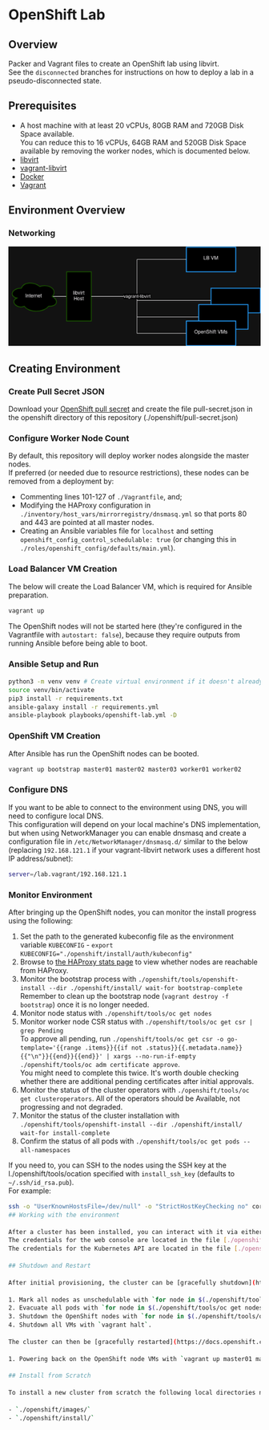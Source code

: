 # OpenShift Lab

## Overview

Packer and Vagrant files to create an OpenShift lab using libvirt.  
See the `disconnected` branches for instructions on how to deploy a lab in a pseudo-disconnected state.

## Prerequisites

- A host machine with at least 20 vCPUs, 80GB RAM and 720GB Disk Space available.  
  You can reduce this to 16 vCPUs, 64GB RAM and 520GB Disk Space available by removing the worker nodes, which is documented below.
- [libvirt](https://wiki.archlinux.org/title/libvirt)
- [vagrant-libvirt](https://vagrant-libvirt.github.io/vagrant-libvirt/)
- [Docker](https://docs.docker.com/engine/install/)
- [Vagrant](https://developer.hashicorp.com/vagrant/docs/installation)

## Environment Overview

### Networking

![libvirt networking](./doc/libvirt%20networking.png "libvirt networking")

## Creating Environment

### Create Pull Secret JSON

Download your [OpenShift pull secret](https://console.redhat.com/openshift/install/pull-secret) and create the file pull-secret.json in the openshift directory of this repository (./openshift/pull-secret.json)

### Configure Worker Node Count

By default, this repository will deploy worker nodes alongside the master nodes.  
If preferred (or needed due to resource restrictions), these nodes can be removed from a deployment by:

- Commenting lines 101-127 of `./Vagrantfile`, and;
- Modifying the HAProxy configuration in `./inventory/host_vars/mirrorregistry/dnsmasq.yml` so that ports 80 and 443 are pointed at all master nodes.
- Creating an Ansible variables file for `localhost` and setting `openshift_config_control_schedulable: true` (or changing this in `./roles/openshift_config/defaults/main.yml`).

### Load Balancer VM Creation

The below will create the Load Balancer VM, which is required for Ansible preparation.

```bash
vagrant up
```

The OpenShift nodes will not be started here (they're configured in the Vagrantfile with `autostart: false`), because they require outputs from running Ansible before being able to boot.

### Ansible Setup and Run

```bash
python3 -m venv venv # Create virtual environment if it doesn't already exist
source venv/bin/activate
pip3 install -r requirements.txt
ansible-galaxy install -r requirements.yml
ansible-playbook playbooks/openshift-lab.yml -D
```

### OpenShift VM Creation

After Ansible has run the OpenShift nodes can be booted.

```bash
vagrant up bootstrap master01 master02 master03 worker01 worker02
```

### Configure DNS

If you want to be able to connect to the environment using DNS, you will need to configure local DNS.  
This configuration will depend on your local machine's DNS implementation, but when using NetworkManager you can enable dnsmasq and create a configuration file in `/etc/NetworkManager/dnsmasq.d/` similar to the below (replacing `192.168.121.1` if your vagrant-libvirt network uses a different host IP address/subnet):

```bash
server=/lab.vagrant/192.168.121.1
```

### Monitor Environment

After bringing up the OpenShift nodes, you can monitor the install progress using the following:

1. Set the path to the generated kubeconfig file as the environment variable `KUBECONFIG` - `export KUBECONFIG="./openshift/install/auth/kubeconfig"`
2. Browse to [the HAProxy stats page](http://lb.lab.vagrant:9001/) to view whether nodes are reachable from HAProxy.
3. Monitor the bootstrap process with `./openshift/tools/openshift-install --dir ./openshift/install/ wait-for bootstrap-complete`  
   Remember to clean up the bootstrap node (`vagrant destroy -f bootstrap`) once it is no longer needed.
4. Monitor node status with `./openshift/tools/oc get nodes`
5. Monitor worker node CSR status with `./openshift/tools/oc get csr | grep Pending`  
   To approve all pending, run `./openshift/tools/oc get csr -o go-template='{{range .items}}{{if not .status}}{{.metadata.name}}{{"\n"}}{{end}}{{end}}' | xargs --no-run-if-empty ./openshift/tools/oc adm certificate approve`.  
   You might need to complete this twice. It's worth double checking whether there are additional pending certificates after initial approvals.
6. Monitor the status of the cluster operators with `./openshift/tools/oc get clusteroperators`.
   All of the operators should be Available, not progressing and not degraded.
7. Monitor the status of the cluster installation with `./openshift/tools/openshift-install --dir ./openshift/install/ wait-for install-complete` 
8. Confirm the status of all pods with `./openshift/tools/oc get pods --all-namespaces`

If you need to, you can SSH to the nodes using the SSH key at the l./openshift/tools/ocation specified with `install_ssh_key` (defaults to `~/.ssh/id_rsa.pub`).  
For example:

```bash
ssh -o "UserKnownHostsFile=/dev/null" -o "StrictHostKeyChecking no" core@bootstrap.lab.vagrant # Bootstrap node
## Working with the environment

After a cluster has been installed, you can interact with it via either the web console or the Kubernetes API.  
The credentials for the web console are located in the file [./openshift/install/auth/kubeadmin-password](./openshift/install/auth/kubeadmin-password).  
The credentials for the Kubernetes API are located in the file [./openshift/install/auth/kubeconfig](./openshift/install/auth/kubeconfig).

## Shutdown and Restart

After initial provisioning, the cluster can be [gracefully shutdown](https://docs.openshift.com/container-platform/4.14/backup_and_restore/graceful-cluster-shutdown.html) completing the following:

1. Mark all nodes as unschedulable with `for node in $(./openshift/tools/oc get nodes -o jsonpath='{.items[*].metadata.name}'); do echo ${node} ; ./openshift/tools/oc adm cordon ${node} ; done`.
2. Evacuate all pods with `for node in $(./openshift/tools/oc get nodes -l node-role.kubernetes.io/worker -o jsonpath='{.items[*].metadata.name}'); do echo ${node} ; ./openshift/tools/oc adm drain ${node} --delete-emptydir-data --ignore-daemonsets=true --timeout=15s ; done`.
3. Shutdown the OpenShift nodes with `for node in $(./openshift/tools/oc get nodes -o jsonpath='{.items[*].metadata.name}'); do ./openshift/tools/oc debug node/${node} -- chroot /host shutdown -h 1; done`
4. Shutdown all VMs with `vagrant halt`.

The cluster can then be [gracefully restarted](https://docs.openshift.com/container-platform/4.14/backup_and_restore/graceful-cluster-restart.html) by completing the following:

1. Powering back on the OpenShift node VMs with `vagrant up master01 master02 master03 worker01 worker02`

## Install from Scratch

To install a new cluster from scratch the following local directories need to be cleared:

- `./openshift/images/`
- `./openshift/install/`
